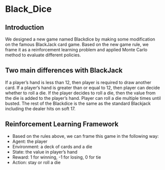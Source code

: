# Black_Dice


## Introduction
We designed a new game named Blackdice by making some modification on the famous BlackJack card game. Based on the new game rule, we frame it as a reinforcement learning problem and applied Monte Carlo method to evaluate different policies.

## Two main differences with BlackJack
If a player’s hand is less than 12, then player is required to draw another card.
If a player’s hand is greater than or equal to 12, then player can decide whether to roll a die. If the player decides to roll a die, then the value from the die is added to the player’s hand. Player can roll a die multiple times until busted.
The rest of the Blackdice is the same as the standard Blackjack including the dealer hits on soft 17.

## Reinforcement Learning Framework
- Based on the rules above, we can frame this game in the following way:
- Agent: the player
- Environment: a deck of cards and a die
- State: the value in player’s hand
- Reward: 1 for winning, -1 for losing, 0 for tie
- Action: stay or roll a die
